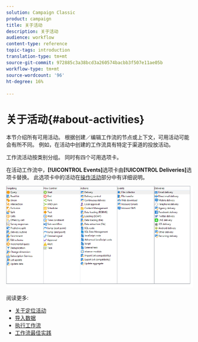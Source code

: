 ```yaml
---
solution: Campaign Classic
product: campaign
title: 关于活动
description: 关于活动
audience: workflow
content-type: reference
topic-tags: introduction
translation-type: tm+mt
source-git-commit: 972885c3a38bcd3a260574bacbb3f507e11ae05b
workflow-type: tm+mt
source-wordcount: '96'
ht-degree: 16%

---
```



# 关于活动{#about-activities}

本节介绍所有可用活动。 根据创建／编辑工作流的节点或上下文，可用活动可能会有所不同。 例如，在活动中创建的工作流具有特定于渠道的投放活动。

工作流活动按类别分组。 同时有四个可用选项卡。

在活动工作流中，**[!UICONTROL Events]**&#x200B;选项卡由&#x200B;**[!UICONTROL Deliveries]**&#x200B;选项卡替换。 此选项卡中的活动在[操作活动](../../workflow/using/about-action-activities.md)部分中有详细说明。

![](assets/wf-activity-tabs.png)

阅读更多:

* [关于定位活动](../../workflow/using/about-targeting-activities.md)
* [导入数据](../../workflow/using/importing-data.md)
* [执行工作流](../../workflow/using/starting-a-workflow.md)
* [工作流最佳实践](../../workflow/using/workflow-best-practices.md)
